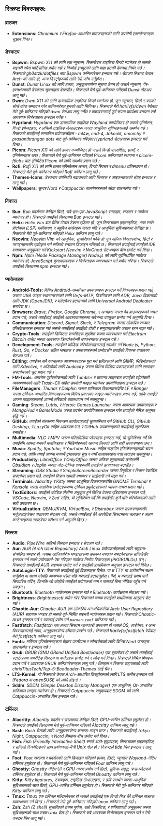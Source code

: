## स्क्रिप्ट विवरणहरू:

### ब्राउजर

- **Extensions**: *Chromium र Firefox-आधारित ब्राउजरहरूको लागि उपयोगी एक्सटेन्सनहरू सुझाव दिन्छ।*

### डेस्कटप

- **Bspwm**: *Bspwm X11 को लागि एक न्यूनतम, स्क्रिप्टेबल टाइलिङ विन्डो म्यानेजर हो जसले बाइनरी स्पेस पार्टिसनिङ प्रयोग गर्छ र किबोर्ड इनपुटको लागि बाह्य हटकी डेमनमा निर्भर गर्छ। स्क्रिप्टले gh0stzk/dotfiles बाट Bspwm कन्फिगरेसन इन्स्टल गर्छ। सेटअप स्क्रिप्ट केवल Arch को लागि हो, अन्य डिस्ट्रोहरूको लागि रेपो जाँच गर्नुहोस्।*
- **Dunst**: *Dunst Linux को लागि हल्का, अनुकूलनयोग्य सूचना डेमन हो जसले न्यूनतम, गैर-हस्तक्षेपकारी डेस्कटप सूचनाहरू देखाउँछ। स्क्रिप्टले मेरो पूर्व-कन्फिगर गरिएको Dunst सेटअप लागू गर्छ।*
- **Dwm**: *Dwm X11 को लागि डायनामिक टाइलिङ विन्डो म्यानेजर हो, जुन न्यूनतम, छिटो र यसको सोर्स कोड सम्पादन गरेर कन्फिगरेबल हुनको लागि चिनिन्छ। स्क्रिप्टले मेरो harilvfs/dwm रेपोबाट मेरो पूर्व-कन्फिगर गरिएको dwm सेटअप लागू गर्नेछ र वातावरणलाई पूर्ण रूपमा कार्यक्षम बनाउन सबै आवश्यक निर्भरताहरू इन्स्टल गर्नेछ।*
- **Hyprland**: *Hyprland एक डायनामिक टाइलिङ Wayland कम्पोजिटर हो जसले एनिमेसन, विन्डो इफेक्टहरू, र लचिलो टाइलिङ लेआउटहरू जस्ता आधुनिक सुविधाहरूलाई समर्थन गर्छ। स्क्रिप्टले तपाईंलाई सम्मानित प्रयोगकर्ताहरू - ml4w, end-4, Jakoolit, omarchy र prasanthrangan dots बाट पूर्व-कन्फिगर गरिएका Hyprland सेटअपहरू इन्स्टल गर्न दिन्छ।*
- **Picom**: *Picom X11 को लागि हल्का कम्पोजिटर हो जसले विन्डो पारदर्शिता, छायाँ, र एनिमेसनहरू थप्छ। स्क्रिप्टले मेरो पूर्व-कन्फिगर गरिएको Picom कन्फिगको स्थापना र picom-ftlabs बाट एनिमेटेड Picom को लागि समर्थन प्रदान गर्छ।*
- **Rofi**: *Rofi X11 को लागि हल्का एप्लिकेसन लन्चर, विन्डो स्विचर र dmenu प्रतिस्थापन हो। स्क्रिप्टले मेरो पूर्व-कन्फिगर गरिएको Rofi कन्फिग लागू गर्छ।*
- **Themes-Icons**: *डेस्कटप उपस्थिति बढाउनको लागि थिमहरू र आइकनहरूको संग्रह इन्स्टल र लागू गर्छ।*
- **Wallpapers**: *सुन्दर Nord र Catppuccin वालपेपरहरूको संग्रह डाउनलोड गर्छ।*

### विकास

- **Bun**: *Bun प्रदर्शनमा केन्द्रित छिटो, सबै-इन-एक JavaScript रनटाइम, बन्डलर र प्याकेज म्यानेजर हो। स्क्रिप्टले तपाईंको सिस्टममा Bun इन्स्टल गर्छ।*
- **Helix**: *Helix Vim बाट प्रेरित मोडल टेक्स्ट एडिटर हो, जुन सिन्ट्याक्स हाइलाइटिङ, भाषा सर्भर प्रोटोकल (LSP) एकीकरण, र बहुविध कर्सरहरू जस्ता गति र आधुनिक सुविधाहरूमा केन्द्रित छ। स्क्रिप्टले मेरो पूर्व-कन्फिगर गरिएको Helix कन्फिग लागू गर्छ।*
- **Neovim**: *Neovim Vim को आधुनिक, सुधारिएको फोर्क हो जुन अधिक विस्तारयोग्य, छिटो र प्लगइनहरूसँग एकीकृत गर्न सजिलो बनाउन डिजाइन गरिएको छ। स्क्रिप्टले तपाईंलाई तपाईंको IDE वातावरण अनुकूलन गर्न Kickstart Neovim र NvChad सेटअपहरू बीच छनोट गर्न दिन्छ।*
- **Npm**: *Npm (Node Package Manager) Node.js को लागि पूर्वनिर्धारित प्याकेज म्यानेजर हो, JavaScript पुस्तकालयहरू र निर्भरताहरू व्यवस्थापन गर्न प्रयोग गरिन्छ। स्क्रिप्टले तपाईंको सिस्टममा npm इन्स्टल गर्छ।*

### प्याकेजहरू

- **Android-Tools**: *विभिन्न Android-सम्बन्धित उपकरणहरू इन्स्टल गर्ने विकल्पहरू प्रदान गर्छ, जसमा USB फाइल स्थानान्तरणको लागि Gvfs-MTP, डिबगिङको लागि ADB, Java विकासको लागि JDK (OpenJDK), र ब्लोटवेयर हटाउनको लागि Universal Android Debloater समावेश छ।*
- **Browsers**: *Brave, Firefox, Google Chrome, र अन्यहरू जस्ता वेब ब्राउजरहरूको चयन प्रदान गर्छ, जसले तपाईंलाई तपाईंको आवश्यकताहरूमा सबैभन्दा उपयुक्त छनोट गर्न अनुमति दिन्छ।*
- **Communication**: *Discord, Signal, Slack, र Telegram जस्ता लोकप्रिय सञ्चार एप्लिकेसनहरू इन्स्टल गर्छ जसले तपाईंलाई तपाईंको टोली र समुदायहरूसँग जडान रहन मद्दत गर्छ।*
- **Crypto-Tools**: *तपाईंको डिजिटल सम्पत्तिहरू सुरक्षित रूपमा व्यवस्थापन गर्न Electrum Bitcoin वालेट जस्ता आवश्यक क्रिप्टोकरेन्सी उपकरणहरू इन्स्टल गर्छ।*
- **Development-Tools**: *तपाईंको कोडिङ परियोजनाहरूलाई समर्थन गर्न Node.js, Python, Rust, Go, र Docker सहित भाषाहरू र उपकरणहरूको छनोटसँग तपाईंको विकास वातावरण सेटअप गर्छ।*
- **Editing**: *तपाईंका सबै रचनात्मक आवश्यकताहरू पूरा गर्न छविहरूको लागि GIMP, भिडियोहरूको लागि Kdenlive, र अडियोको लागि Audacity जस्ता विभिन्न मिडिया प्रकारहरूको लागि सम्पादन सफ्टवेयरको सूट प्रदान गर्छ।*
- **FM-Tools**: *थम्बनेल पूर्वावलोकनको लागि Tumbler र कमान्ड लाइनबाट तपाईंको रद्दीटोकरी व्यवस्थापनको लागि Trash-Cli सहित उपयोगी फाइल म्यानेजर उपयोगिताहरू इन्स्टल गर्छ।*
- **FileManagers**: *Thunar र Dolphin जस्ता ग्राफिकल विकल्पहरूदेखि LF र Ranger जस्ता टर्मिनल-आधारित विकल्पहरूसम्म विभिन्न प्रकारका फाइल म्यानेजरहरू प्रदान गर्छ, ताकि तपाईंले आफ्ना फाइलहरूलाई आफ्नो तरिकाले व्यवस्थापन गर्न सक्नुहुन्छ।*
- **Gaming**: *Steam, Lutris, र Heroic Games Launcher जस्ता आवश्यक उपकरणहरू र MangoHud र GameMode जस्ता प्रदर्शन उपयोगिताहरू इन्स्टल गरेर तपाईंको गेमिङ अनुभव बृद्धि गर्छ।*
- **GitHub**: *तपाईंको संस्करण नियन्त्रण कार्यप्रवाहलाई सुव्यवस्थित गर्न GitHub CLI, GitHub Desktop, र LazyGit सहित आवश्यक Git र GitHub उपकरणहरूले तपाईंलाई सुसज्जित बनाउँछ।*
- **Multimedia**: *VLC र MPV जस्ता मल्टिमिडिया प्लेयरहरू इन्स्टल गर्छ, यो सुनिश्चित गर्दै कि तपाईंसँग आफ्ना मनपर्ने चलचित्रहरू र भिडियोहरूको आनन्द लिनको लागि सही उपकरणहरू छन्।*
- **Music**: *Spotify, Spotube, र YouTube Music सहित सङ्गीत एप्लिकेसनहरूको चयन प्रदान गर्छ, ताकि तपाईं आफ्ना मनपर्ने ट्र्याकहरू सुन्न र नयाँ कलाकारहरू पत्ता लगाउन सक्नुहुन्छ।*
- **Productivity**: *LibreOffice र OnlyOffice जस्ता अफिस सूटहरूको छनोटसँगै Obsidian र Joplin जस्ता नोट-टेकिङ एपहरूसँगै तपाईंको उत्पादकता बढाउँछ।*
- **Streaming**: *OBS Studio र SimpleScreenRecorder जस्ता स्ट्रिमिङ र स्क्रिन रेकर्डिङ सफ्टवेयर प्रदान गर्छ, तपाईंको स्क्रिन सामग्री क्याप्चर र साझेदारी गर्न मद्दत गर्न।*
- **Terminals**: *Alacritty र Kitty जस्ता आधुनिक विकल्पहरूदेखि GNOME Terminal र Konsole जस्ता क्लासिक छनोटहरूसम्म टर्मिनल इमुलेटरहरूको व्यापक दायरा प्रदान गर्छ।*
- **TextEditors**: *तपाईंको कोडिङ शैलीमा अनुकूल हुने विभिन्न टेक्स्ट एडिटरहरू इन्स्टल गर्छ, VSCode, Neovim, र Zed सहित, यो सुनिश्चित गर्दै कि तपाईंसँग कुनै पनि परियोजनाको लागि सही उपकरण छ।*
- **Virtualization**: *QEMU/KVM, VirtualBox, र Distrobox जस्ता उपकरणहरूसँग भर्चुअलाइजेसन वातावरण सेटअप गर्छ, जसले तपाईंलाई धेरै अपरेटिङ सिस्टमहरू चलाउन र अलग कन्टेनरहरूमा सफ्टवेयर परीक्षण गर्न अनुमति दिन्छ।*

### सिस्टम

- **Audio**: *PipeWire अडियो सिस्टम इन्स्टल र सेटअप गर्छ।*
- **Aur**: *AUR (Arch User Repository) Arch Linux प्रयोगकर्ताहरूको लागि समुदाय-संचालित भण्डार हो, जसमा आधिकारिक भण्डारहरूमा उपलब्ध नभएका सफ्टवेयरहरू सजिलैसँग इन्स्टल गर्न सक्ने प्रयोगकर्ता-पेश गरिएका प्याकेज निर्माण स्क्रिप्टहरू (PKGBUILDs) छन्। स्क्रिप्टले तपाईंलाई AUR सहायक छनोट गर्न र तपाईंको प्राथमिकता अनुसार इन्स्टल गर्न दिनेछ।*
- **AutoLogin-TTY**: *स्क्रिप्टले तपाईंलाई दुई विकल्पहरू दिनेछ: या त TTY मा अटोलगिन सक्षम पार्नुहोस् वा सक्षम गरेपछि आवश्यक परेमा पछि यसलाई हटाउनुहोस्। वैसे, म यसलाई सक्षम पार्ने सिफारिस गर्दिन, किनकि जो कोहीले तपाईंको प्रयोगकर्ता नाम र पासवर्ड बिना भौतिक पहुँच गर्न सक्छन्।*
- **Bluetooth**: *Bluetooth प्याकेजहरू इन्स्टल गर्छ र Bluetooth कार्यक्षमता सेटअप गर्छ।*
- **Brightness**: *Brightnessctl प्रयोग गरेर स्क्रिनको चमक तपाईंको प्राथमिकता अनुसार सेट गर्छ।*
- **Chaotic-Aur**: *Chaotic-AUR एक लोकप्रिय अनअधिकारिक Arch User Repository (AUR) सहायक भण्डार हो जसले पूर्व-निर्मित बाइनरी प्याकेजहरू प्रदान गर्छ। स्क्रिप्टले Chaotic-AUR इन्स्टल गर्छ र यसलाई प्रयोग गर्न `pacman.conf` कन्फिगर गर्छ।*
- **Fastfetch**: *Fastfetch एक हल्का सिस्टम जानकारी उपकरण हो जसले OS, हार्डवेयर, र अन्य विवरणहरूलाई सफा, अनुकूलनयोग्य ढाँचामा प्रदर्शन गर्छ। स्क्रिप्टले harilvfs/fastfetch रेपोबाट मेरो fastfetch कन्फिग लागू गर्छ।*
- **Fonts**: *टर्मिनल एप्लिकेसनहरूमा बेहतर पठनीयता र सौन्दर्यताको लागि विभिन्न Nerd फन्टहरू डाउनलोड र इन्स्टल गर्छ।*
- **Grub**: *GRUB (GNU GRand Unified Bootloader) एक बुटलोडर हो जसले तपाईंलाई स्टार्टअपमा अपरेटिङ सिस्टम वा कर्नेलहरू छनोट गर्न र लोड गर्न दिन्छ। स्क्रिप्टले विभिन्न थिमहरू प्रदान गर्छ र आवश्यक GRUB कन्फिगरेसनहरू लागू गर्छ। थिमहरू र स्क्रिप्ट सहायताको लागि chrisTitusTech/Top-5-Bootloader-Themes लाई श्रेय।*
- **LTS-Kernel**: *यो स्क्रिप्टले केवल Arch-आधारित डिस्ट्रोहरूको लागि LTS कर्नेल इन्स्टल गर्छ (Fedora वा openSUSE को लागि होइन)।*
- **Sddm**: *SDDM (Simple Desktop Display Manager) एक आधुनिक, Qt-आधारित ग्राफिकल लगइन म्यानेजर हो। स्क्रिप्टले Catppuccin समुदायबाट SDDM को लागि Catppuccin-आधारित थिम इन्स्टल गर्छ।*

### टर्मिनल

- **Alacritty**: *Alacritty प्रदर्शन र सरलतामा केन्द्रित छिटो, GPU-त्वरित टर्मिनल इमुलेटर हो। स्क्रिप्टले तपाईंको सिस्टममा मेरो पूर्व-कन्फिगर गरिएको Alacritty कन्फिग लागू गर्छ।*
- **Bash**: *Bash शेलको लागि अनुकूलनयोग्य कमान्ड-लाइन प्रम्प्ट। स्क्रिप्टले तपाईंलाई Tokyo Night, Catppuccin, र Nord थिमहरू बीच छनोट गर्न दिन्छ।*
- **Fish**: *Fish (Friendly Interactive Shell) स्मार्ट अटो-सुझावहरू, सिन्ट्याक्स हाइलाइटिङ, र सजिलो स्क्रिप्टिङको साथ प्रयोगकर्ता-मैत्री Unix शेल हो। स्क्रिप्टले tide थिम इन्स्टल र लागू गर्छ।*
- **Foot**: *Foot सरलता र प्रदर्शनको लागि डिजाइन गरिएको हल्का, छिटो, न्यूनतम Wayland-नेटिभ टर्मिनल इमुलेटर हो। स्क्रिप्टले मेरो पूर्व-कन्फिगर गरिएको Foot कन्फिग लागू गर्छ।*
- **Ghostty**: *Ghostty नेटिभ UI र GPU त्वरण प्रयोग गर्ने छिटो, सुविधा-समृद्ध, क्रस-प्लेटफर्म टर्मिनल इमुलेटर हो। स्क्रिप्टले मेरो पूर्व-कन्फिगर गरिएको Ghostty कन्फिग लागू गर्छ।*
- **Kitty**: *Kitty ligatures, ट्याबहरू, टाइलिङ लेआउटहरू, र छवि समर्थन जस्ता आधुनिक सुविधाहरूको साथ छिटो, GPU-त्वरित टर्मिनल इमुलेटर हो। स्क्रिप्टले मेरो पूर्व-कन्फिगर गरिएको Kitty कन्फिग लागू गर्छ।*
- **Tmux**: *Tmux एक टर्मिनल मल्टिप्लेक्सर हो जसले तपाईंलाई एक विन्डो भित्र धेरै टर्मिनल सत्रहरू व्यवस्थापन गर्न दिन्छ। स्क्रिप्टले मेरो पूर्व-कन्फिगर गरिएको tmux कन्फिग लागू गर्छ।*
- **Zsh**: *Zsh (Z shell) सुधारिएको ट्याब पूर्णता, राम्रो स्क्रिप्टिङ, र शक्तिशाली अनुकूलन जस्ता सुविधाहरूको साथ उन्नत Unix शेल हो। स्क्रिप्टले सबै आवश्यक निर्भरताहरू इन्स्टल गर्छ र मेरो कस्टम थिम लागू गर्छ।*

